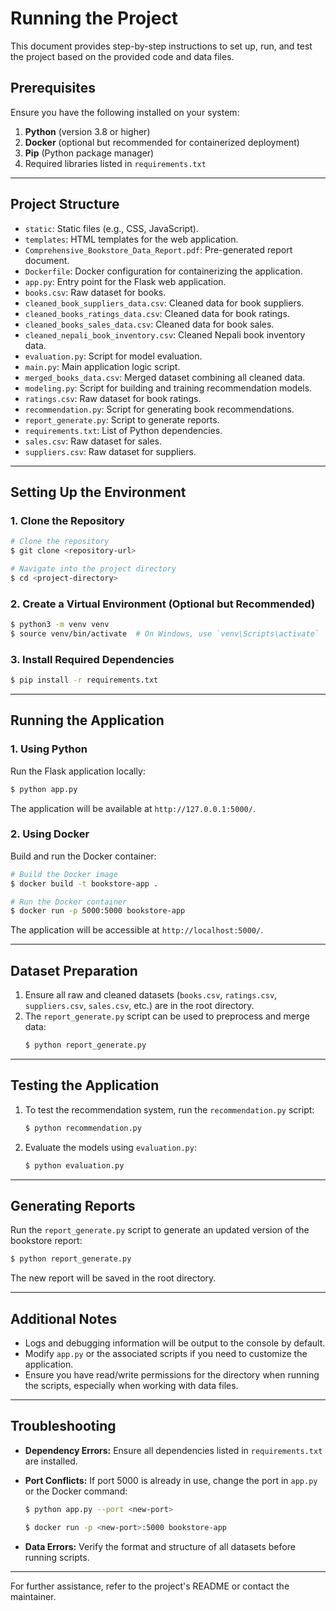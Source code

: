 # Running the Project

This document provides step-by-step instructions to set up, run, and test the project based on the provided code and data files.

## Prerequisites

Ensure you have the following installed on your system:

1. **Python** (version 3.8 or higher)
2. **Docker** (optional but recommended for containerized deployment)
3. **Pip** (Python package manager)
4. Required libraries listed in `requirements.txt`

---

## Project Structure

- `static`: Static files (e.g., CSS, JavaScript).
- `templates`: HTML templates for the web application.
- `Comprehensive_Bookstore_Data_Report.pdf`: Pre-generated report document.
- `Dockerfile`: Docker configuration for containerizing the application.
- `app.py`: Entry point for the Flask web application.
- `books.csv`: Raw dataset for books.
- `cleaned_book_suppliers_data.csv`: Cleaned data for book suppliers.
- `cleaned_books_ratings_data.csv`: Cleaned data for book ratings.
- `cleaned_books_sales_data.csv`: Cleaned data for book sales.
- `cleaned_nepali_book_inventory.csv`: Cleaned Nepali book inventory data.
- `evaluation.py`: Script for model evaluation.
- `main.py`: Main application logic script.
- `merged_books_data.csv`: Merged dataset combining all cleaned data.
- `modeling.py`: Script for building and training recommendation models.
- `ratings.csv`: Raw dataset for book ratings.
- `recommendation.py`: Script for generating book recommendations.
- `report_generate.py`: Script to generate reports.
- `requirements.txt`: List of Python dependencies.
- `sales.csv`: Raw dataset for sales.
- `suppliers.csv`: Raw dataset for suppliers.

---

## Setting Up the Environment

### 1. Clone the Repository
```bash
# Clone the repository
$ git clone <repository-url>

# Navigate into the project directory
$ cd <project-directory>
```

### 2. Create a Virtual Environment (Optional but Recommended)
```bash
$ python3 -m venv venv
$ source venv/bin/activate  # On Windows, use `venv\Scripts\activate`
```

### 3. Install Required Dependencies
```bash
$ pip install -r requirements.txt
```

---

## Running the Application

### 1. Using Python

Run the Flask application locally:
```bash
$ python app.py
```
The application will be available at `http://127.0.0.1:5000/`.

### 2. Using Docker

Build and run the Docker container:
```bash
# Build the Docker image
$ docker build -t bookstore-app .

# Run the Docker container
$ docker run -p 5000:5000 bookstore-app
```
The application will be accessible at `http://localhost:5000/`.

---

## Dataset Preparation

1. Ensure all raw and cleaned datasets (`books.csv`, `ratings.csv`, `suppliers.csv`, `sales.csv`, etc.) are in the root directory.
2. The `report_generate.py` script can be used to preprocess and merge data:
   ```bash
   $ python report_generate.py
   ```

---

## Testing the Application

1. To test the recommendation system, run the `recommendation.py` script:
   ```bash
   $ python recommendation.py
   ```

2. Evaluate the models using `evaluation.py`:
   ```bash
   $ python evaluation.py
   ```

---

## Generating Reports

Run the `report_generate.py` script to generate an updated version of the bookstore report:
```bash
$ python report_generate.py
```
The new report will be saved in the root directory.

---

## Additional Notes

- Logs and debugging information will be output to the console by default.
- Modify `app.py` or the associated scripts if you need to customize the application.
- Ensure you have read/write permissions for the directory when running the scripts, especially when working with data files.

---

## Troubleshooting

- **Dependency Errors:**
  Ensure all dependencies listed in `requirements.txt` are installed.

- **Port Conflicts:**
  If port 5000 is already in use, change the port in `app.py` or the Docker command:
  ```bash
  $ python app.py --port <new-port>
  ```
  ```bash
  $ docker run -p <new-port>:5000 bookstore-app
  ```

- **Data Errors:**
  Verify the format and structure of all datasets before running scripts.

---

For further assistance, refer to the project's README or contact the maintainer.


